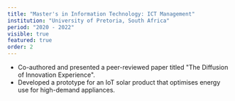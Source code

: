 ```yaml
---
title: "Master's in Information Technology: ICT Management"
institution: "University of Pretoria, South Africa"
period: "2020 - 2022"
visible: true
featured: true
order: 2
---
```


- Co-authored and presented a peer-reviewed paper titled "The Diffusion of Innovation Experience".
- Developed a prototype for an IoT solar product that optimises energy use for high-demand appliances.
